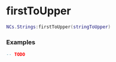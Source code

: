# firstToUpper

```lua
NCs.Strings:firstToUpper(stringToUpper)
``` 

### Examples

```lua
-- TODO
```
